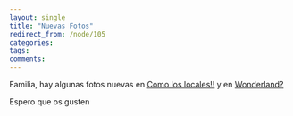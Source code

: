 ```yaml
---
layout: single
title: "Nuevas Fotos"
redirect_from: /node/105
categories:
tags: 
comments: 
---
```

Familia, hay algunas fotos nuevas en [Como los locales!!](http://ciberligre.blogspot.com/2005/10/como-los-locales.html) y en [Wonderland?](http://ciberligre.blogspot.com/2005/10/wonderland.html)  

Espero que os gusten
